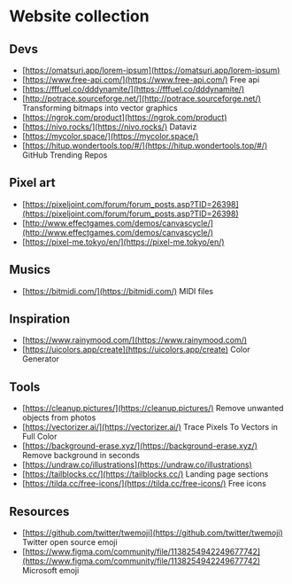 Website collection
=======

## Devs
- [https://omatsuri.app/lorem-ipsum](https://omatsuri.app/lorem-ipsum)
- [https://www.free-api.com/](https://www.free-api.com/) Free api
- [https://fffuel.co/dddynamite/](https://fffuel.co/dddynamite/)
- [http://potrace.sourceforge.net/](http://potrace.sourceforge.net/) Transforming bitmaps into vector graphics
- [https://ngrok.com/product](https://ngrok.com/product) 
- [https://nivo.rocks/](https://nivo.rocks/) Dataviz
- [https://mycolor.space/](https://mycolor.space/)
- [https://hitup.wondertools.top/#/](https://hitup.wondertools.top/#/) GitHub Trending Repos


## Pixel art
- [https://pixeljoint.com/forum/forum_posts.asp?TID=26398](https://pixeljoint.com/forum/forum_posts.asp?TID=26398)
- [http://www.effectgames.com/demos/canvascycle/](http://www.effectgames.com/demos/canvascycle/)
- [https://pixel-me.tokyo/en/](https://pixel-me.tokyo/en/)

## Musics
- [https://bitmidi.com/](https://bitmidi.com/) MIDI files

## Inspiration
- [https://www.rainymood.com/](https://www.rainymood.com/)
- [https://uicolors.app/create](https://uicolors.app/create) Color Generator

## Tools
- [https://cleanup.pictures/](https://cleanup.pictures/) Remove unwanted objects from photos
- [https://vectorizer.ai/](https://vectorizer.ai/) Trace Pixels To Vectors in Full Color
- [https://background-erase.xyz/](https://background-erase.xyz/) Remove background in seconds
- [https://undraw.co/illustrations](https://undraw.co/illustrations)
- [https://tailblocks.cc/](https://tailblocks.cc/) Landing page sections
- [https://tilda.cc/free-icons/](https://tilda.cc/free-icons/) Free icons

## Resources
- [https://github.com/twitter/twemoji](https://github.com/twitter/twemoji) Twitter open source emoji
- [https://www.figma.com/community/file/1138254942249677742](https://www.figma.com/community/file/1138254942249677742) Microsoft emoji

